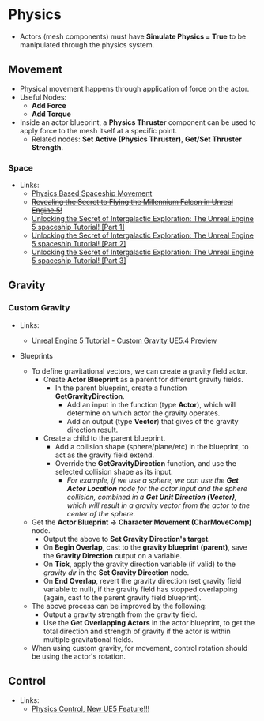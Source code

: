 # Physics

- Actors (mesh components) must have **Simulate Physics = True** to be manipulated through the physics system.

## Movement

- Physical movement happens through application of force on the actor.
- Useful Nodes:
  - **Add Force**
  - **Add Torque**
- Inside an actor blueprint, a **Physics Thruster** component can be used to apply force to the mesh itself at a specific point.
  - Related nodes: **Set Active (Physics Thruster)**, **Get/Set Thruster Strength**.

### Space

- Links:
  - [Physics Based Spaceship Movement](https://www.youtube.com/watch?v=sf_vesVOBIg)
  - ~~[Revealing the Secret to Flying the Millennium Falcon in Unreal Engine 5!](https://www.youtube.com/watch?v=jryE6dQV0Yw)~~
  - [Unlocking the Secret of Intergalactic Exploration: The Unreal Engine 5 spaceship Tutorial! [Part 1]](https://www.youtube.com/watch?v=QbW6LTW4_3Y)
  - [Unlocking the Secret of Intergalactic Exploration: The Unreal Engine 5 spaceship Tutorial! [Part 2]](https://www.youtube.com/watch?v=fIWiv_OjP2U)
  - [Unlocking the Secret of Intergalactic Exploration: The Unreal Engine 5 spaceship Tutorial! [Part 3]](https://www.youtube.com/watch?v=cGi31Tqs0Tw)

## Gravity

### Custom Gravity

- Links:
  - [Unreal Engine 5 Tutorial - Custom Gravity UE5.4 Preview](https://www.youtube.com/watch?v=CZK7QplEbJs)

- Blueprints
  - To define gravitational vectors, we can create a gravity field actor.
    - Create **Actor Blueprint** as a parent for different gravity fields.
      - In the parent blueprint, create a function **GetGravityDirection**.
        - Add an input in the function (type **Actor**), which will determine on which actor the gravity operates.
        - Add an output (type **Vector**) that gives of the gravity direction result.
    - Create a child to the parent blueprint.
      - Add a collision shape (sphere/plane/etc) in the blueprint, to act as the gravity field extend.
      - Override the **GetGravityDirection** function, and use the selected collision shape as its input.
        - *For example, if we use a sphere, we can use the **Get Actor Location** node for the actor input and the sphere collision, combined in a **Get Unit Direction (Vector)**, which will result in a gravity vector from the actor to the center of the sphere.*
  - Get the **Actor Blueprint -> Character Movement (CharMoveComp)** node.
    - Output the above to **Set Gravity Direction's target**.
    - On **Begin Overlap**, cast to the **gravity blueprint (parent)**, save the **Gravity Direction** output on a variable.
    - On **Tick**, apply the gravity direction variable (if valid) to the *gravity dir* in the **Set Gravity Direction** node.
    - On **End Overlap**, revert the gravity direction (set gravity field variable to null), if the gravity field has stopped overlapping (again, cast to the parent gravity field blueprint).
  - The above process can be improved by the following:
    - Output a gravity strength from the gravity field.
    - Use the **Get Overlapping Actors** in the actor blueprint, to get the total direction and strength of gravity if the actor is within multiple gravitational fields.
  - When using custom gravity, for movement, control rotation should be using the actor's rotation.

## Control

- Links:
  - [Physics Control, New UE5 Feature!!!](https://www.youtube.com/watch?v=7rlU2XaR-yo)
